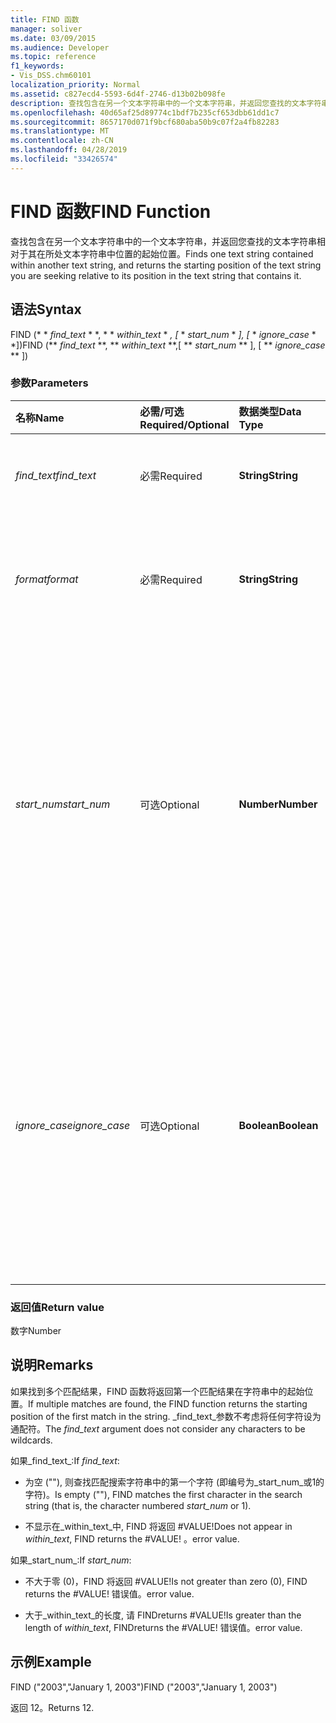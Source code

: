```yaml
---
title: FIND 函数
manager: soliver
ms.date: 03/09/2015
ms.audience: Developer
ms.topic: reference
f1_keywords:
- Vis_DSS.chm60101
localization_priority: Normal
ms.assetid: c827ecd4-5593-6d4f-2746-d13b02b098fe
description: 查找包含在另一个文本字符串中的一个文本字符串，并返回您查找的文本字符串相对于其在所处文本字符串中位置的起始位置。
ms.openlocfilehash: 40d65af25d89774c1bdf7b235cf653dbb61dd1c7
ms.sourcegitcommit: 8657170d071f9bcf680aba50b9c07f2a4fb82283
ms.translationtype: MT
ms.contentlocale: zh-CN
ms.lasthandoff: 04/28/2019
ms.locfileid: "33426574"
---
```

# <a name="find-function"></a><span data-ttu-id="23411-103">FIND 函数</span><span class="sxs-lookup"><span data-stu-id="23411-103">FIND Function</span></span>

<span data-ttu-id="23411-104">查找包含在另一个文本字符串中的一个文本字符串，并返回您查找的文本字符串相对于其在所处文本字符串中位置的起始位置。</span><span class="sxs-lookup"><span data-stu-id="23411-104">Finds one text string contained within another text string, and returns the starting position of the text string you are seeking relative to its position in the text string that contains it.</span></span>
  
## <a name="syntax"></a><span data-ttu-id="23411-105">语法</span><span class="sxs-lookup"><span data-stu-id="23411-105">Syntax</span></span>

<span data-ttu-id="23411-106">FIND (\* \* *find_text* \* \*, \* \* *within_text* \* *, [* \* *start_num* \* *], [* \* *ignore_case* \* \*])</span><span class="sxs-lookup"><span data-stu-id="23411-106">FIND (\*\* *find_text* \*\*, \*\* *within_text* \*\*,[ \*\* *start_num* \*\* ], [ \*\* *ignore_case* \*\* ])</span></span> 
  
### <a name="parameters"></a><span data-ttu-id="23411-107">参数</span><span class="sxs-lookup"><span data-stu-id="23411-107">Parameters</span></span>

|<span data-ttu-id="23411-108">**名称**</span><span class="sxs-lookup"><span data-stu-id="23411-108">**Name**</span></span>|<span data-ttu-id="23411-109">**必需/可选**</span><span class="sxs-lookup"><span data-stu-id="23411-109">**Required/Optional**</span></span>|<span data-ttu-id="23411-110">**数据类型**</span><span class="sxs-lookup"><span data-stu-id="23411-110">**Data Type**</span></span>|<span data-ttu-id="23411-111">**说明**</span><span class="sxs-lookup"><span data-stu-id="23411-111">**Description**</span></span>|
|:-----|:-----|:-----|:-----|
| <span data-ttu-id="23411-112">_find_text_</span><span class="sxs-lookup"><span data-stu-id="23411-112">_find_text_</span></span> <br/> |<span data-ttu-id="23411-113">必需</span><span class="sxs-lookup"><span data-stu-id="23411-113">Required</span></span>  <br/> |<span data-ttu-id="23411-114">**String**</span><span class="sxs-lookup"><span data-stu-id="23411-114">**String**</span></span> <br/> |<span data-ttu-id="23411-115">要查找的文本字符串。</span><span class="sxs-lookup"><span data-stu-id="23411-115">The text string you want to find.</span></span>  <br/> |
| <span data-ttu-id="23411-116">_format_</span><span class="sxs-lookup"><span data-stu-id="23411-116">_format_</span></span> <br/> |<span data-ttu-id="23411-117">必需</span><span class="sxs-lookup"><span data-stu-id="23411-117">Required</span></span>  <br/> |<span data-ttu-id="23411-118">**String**</span><span class="sxs-lookup"><span data-stu-id="23411-118">**String**</span></span> <br/> |<span data-ttu-id="23411-119">包含要查找的文本的文本字符串。</span><span class="sxs-lookup"><span data-stu-id="23411-119">The text string that contains the text you want to find.</span></span>  <br/> |
| <span data-ttu-id="23411-120">_start_num_</span><span class="sxs-lookup"><span data-stu-id="23411-120">_start_num_</span></span> <br/> |<span data-ttu-id="23411-121">可选</span><span class="sxs-lookup"><span data-stu-id="23411-121">Optional</span></span>  <br/> |<span data-ttu-id="23411-122">**Number**</span><span class="sxs-lookup"><span data-stu-id="23411-122">**Number**</span></span> <br/> |<span data-ttu-id="23411-123">从该处开始搜索的字符。</span><span class="sxs-lookup"><span data-stu-id="23411-123">The character at which to start the search.</span></span> <span data-ttu-id="23411-124">_within_text_中的第一个字符是1。</span><span class="sxs-lookup"><span data-stu-id="23411-124">The first character in  _within_text_ is 1.</span></span> <span data-ttu-id="23411-125">如果缺少_start_num_ , 则假定其为1。</span><span class="sxs-lookup"><span data-stu-id="23411-125">If  _start_num_ is missing, it is assumed to be 1.</span></span>  <br/> |
| <span data-ttu-id="23411-126">_ignore_case_</span><span class="sxs-lookup"><span data-stu-id="23411-126">_ignore_case_</span></span> <br/> |<span data-ttu-id="23411-127">可选</span><span class="sxs-lookup"><span data-stu-id="23411-127">Optional</span></span>  <br/> |<span data-ttu-id="23411-128">**Boolean**</span><span class="sxs-lookup"><span data-stu-id="23411-128">**Boolean**</span></span> <br/> |<span data-ttu-id="23411-129">默认情况下，FIND 函数区分大小写。</span><span class="sxs-lookup"><span data-stu-id="23411-129">By default, the FIND function is case-sensitive.</span></span> <span data-ttu-id="23411-130">如果希望 FIND 函数忽略大小写，请将此参数设置为 TRUE。</span><span class="sxs-lookup"><span data-stu-id="23411-130">If you want the FIND function to ignore case, set this argument to TRUE.</span></span>  <br/> |
   
### <a name="return-value"></a><span data-ttu-id="23411-131">返回值</span><span class="sxs-lookup"><span data-stu-id="23411-131">Return value</span></span>

<span data-ttu-id="23411-132">数字</span><span class="sxs-lookup"><span data-stu-id="23411-132">Number</span></span>
  
## <a name="remarks"></a><span data-ttu-id="23411-133">说明</span><span class="sxs-lookup"><span data-stu-id="23411-133">Remarks</span></span>

<span data-ttu-id="23411-134">如果找到多个匹配结果，FIND 函数将返回第一个匹配结果在字符串中的起始位置。</span><span class="sxs-lookup"><span data-stu-id="23411-134">If multiple matches are found, the FIND function returns the starting position of the first match in the string.</span></span> <span data-ttu-id="23411-135">_find_text_参数不考虑将任何字符设为通配符。</span><span class="sxs-lookup"><span data-stu-id="23411-135">The  _find_text_ argument does not consider any characters to be wildcards.</span></span> 
  
<span data-ttu-id="23411-136">如果_find_text_:</span><span class="sxs-lookup"><span data-stu-id="23411-136">If  _find_text_:</span></span>
  
-  <span data-ttu-id="23411-137">为空 (""), 则查找匹配搜索字符串中的第一个字符 (即编号为_start_num_或1的字符)。</span><span class="sxs-lookup"><span data-stu-id="23411-137">Is empty (""), FIND matches the first character in the search string (that is, the character numbered  _start_num_ or 1).</span></span> 
    
- <span data-ttu-id="23411-138">不显示在_within_text_中, FIND 将返回 #VALUE!</span><span class="sxs-lookup"><span data-stu-id="23411-138">Does not appear in  _within_text_, FIND returns the #VALUE!</span></span> <span data-ttu-id="23411-139">。</span><span class="sxs-lookup"><span data-stu-id="23411-139">error value.</span></span> 
    
<span data-ttu-id="23411-140">如果_start_num_:</span><span class="sxs-lookup"><span data-stu-id="23411-140">If  _start_num_:</span></span>
  
- <span data-ttu-id="23411-141">不大于零 (0)，FIND 将返回 #VALUE!</span><span class="sxs-lookup"><span data-stu-id="23411-141">Is not greater than zero (0), FIND returns the #VALUE!</span></span> <span data-ttu-id="23411-142">错误值。</span><span class="sxs-lookup"><span data-stu-id="23411-142">error value.</span></span> 
    
- <span data-ttu-id="23411-143">大于_within_text_的长度, 请 FINDreturns #VALUE!</span><span class="sxs-lookup"><span data-stu-id="23411-143">Is greater than the length of  _within_text_, FINDreturns the #VALUE!</span></span> <span data-ttu-id="23411-144">错误值。</span><span class="sxs-lookup"><span data-stu-id="23411-144">error value.</span></span> 
    
## <a name="example"></a><span data-ttu-id="23411-145">示例</span><span class="sxs-lookup"><span data-stu-id="23411-145">Example</span></span>

<span data-ttu-id="23411-146">FIND ("2003","January 1, 2003")</span><span class="sxs-lookup"><span data-stu-id="23411-146">FIND ("2003","January 1, 2003")</span></span> 
  
<span data-ttu-id="23411-147">返回 12。</span><span class="sxs-lookup"><span data-stu-id="23411-147">Returns 12.</span></span> 
  

